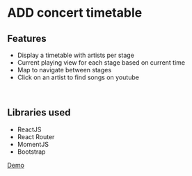 <h1>ADD concert timetable</h1>

<h2>Features</h2>

<ul>
 <li>Display a timetable with artists per stage</li>
 <li>Current playing view for each stage based on current time</li>
 <li>Map to navigate between stages</li>
 <li>Click on an artist to find songs on youtube</li>
</ul>

<br />

<h2>Libraries used</h2>

<ul>
	<li>ReactJS</li>
	<li>React Router</li>
	<li>MomentJS</li>
	<li>Bootstrap</li>
</ul>

<a href="https://add2019.netlify.com/" target="_blank">Demo</a>

